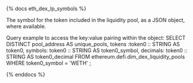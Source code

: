 {% docs eth_dex_lp_symbols %}

The symbol for the token included in the liquidity pool, as a JSON object, where available. 

Query example to access the key:value pairing within the object:
SELECT
    DISTINCT pool_address AS unique_pools,
    tokens :token0 :: STRING AS token0,
    symbols: token0 :: STRING AS token0_symbol,
    decimals: token0 :: STRING AS token0_decimal
FROM ethereum.defi.dim_dex_liquidity_pools
WHERE token0_symbol = 'WETH'
;

{% enddocs %}